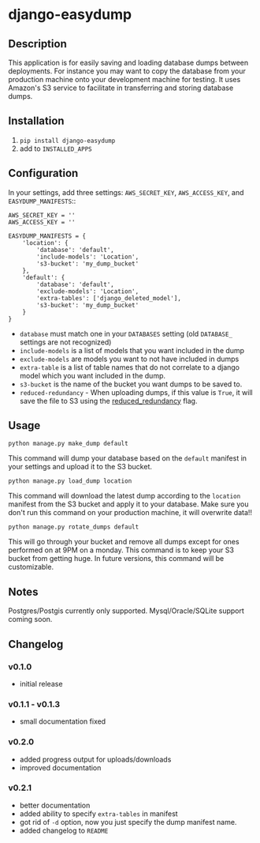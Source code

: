# django-easydump #

## Description ##
This application is for easily saving and loading database dumps between deployments. For instance you may want to copy the database
from your production machine onto your development machine for testing. It uses Amazon's S3 service to facilitate in transferring
and storing database dumps.

## Installation ##
1. `pip install django-easydump`
2. add to `INSTALLED_APPS`

## Configuration ##
In your settings, add three settings: `AWS_SECRET_KEY`, `AWS_ACCESS_KEY`, and `EASYDUMP_MANIFESTS`::

    AWS_SECRET_KEY = ''
    AWS_ACCESS_KEY = ''

    EASYDUMP_MANIFESTS = {
        'location': {
            'database': 'default',
            'include-models': 'Location',
            's3-bucket': 'my_dump_bucket'
        },
        'default': {
            'database': 'default',
            'exclude-models': 'Location',
            'extra-tables': ['django_deleted_model'],
            's3-bucket': 'my_dump_bucket'
        }
    }
    
* `database` must match one in your `DATABASES` setting (old `DATABASE_` settings are not recognized)
* `include-models` is a list of models that you want included in the dump
* `exclude-models` are models you want to not have included in dumps
* `extra-table` is a list of table names that do not correlate to a django model which you want included in the dump.
* `s3-bucket` is the name of the bucket you want dumps to be saved to.
* `reduced-redundancy` - When uploading dumps, if this value is `True`, it will save the file to S3 using the
[reduced_redundancy](http://aws.amazon.com/about-aws/whats-new/2010/05/19/announcing-amazon-s3-reduced-redundancy-storage/) flag.

## Usage ##
`python manage.py make_dump default`

This command will dump your database based on the ``default`` manifest in your settings and upload it to the S3 bucket.

`python manage.py load_dump location`

This command will download the latest dump according to the `location` manifest from the S3 bucket and apply it to your database.
Make sure you don't run this command on your production machine, it will overwrite data!!

`python manage.py rotate_dumps default`

This will go through your bucket and remove all dumps except for ones performed on at 9PM on a monday. This command is to keep your S3 bucket from
getting huge. In future versions, this command will be customizable.

## Notes ##
Postgres/Postgis currently only supported. Mysql/Oracle/SQLite support coming soon.

## Changelog ##
### v0.1.0 ###
* initial release

### v0.1.1 - v0.1.3 ##
* small documentation fixed

### v0.2.0 ###
* added progress output for uploads/downloads
* improved documentation

### v0.2.1 ###
* better documentation
* added ability to specify `extra-tables` in manifest
* got rid of `-d` option, now you just specify the dump manifest name.
* added changelog to `README`